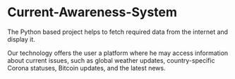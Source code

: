 # Current-Awareness-System

The Python based project helps to fetch required data from the internet and display it.

Our technology offers the user a platform where he may access information about current issues, such as global weather updates, country-specific Corona statuses, Bitcoin updates, and the latest news.
